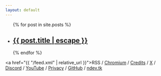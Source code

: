 ```yaml
---
layout: default
---
```


<ul id="postLinks">
  {% for post in site.posts %}
  <li>
    <h2>
      <a href="{{ post.url | relative_url }}">{{ post.title | escape }}</a>
    </h2>
  </li>
  {% endfor %}
</ul>

<p1><a href="{{ "/feed.xml" | relative_url }}">RSS</a> / <a href="https://issues.chromium.org/issues?q=reporter:(ndevtk@protonmail.com)">Chromium</a> / <a href="https://ndevtk.github.io/writeups/credits/">Credits</a> / <a href="https://x.com/ndevtk">X</a> / <a href="https://discord.gg/AUJjpZHFbP">Discord</a> / <a href="https://www.youtube.com/@NDevTK">YouTube</a> / <a href="https://ndevtk.github.io/writeups/privacy/">Privacy</a> / <a href="https://github.com/NDevTK">GitHub</a> / <a href="https://ndev.tk/">ndev.tk</a></p1><p2 id="info"></p2>
